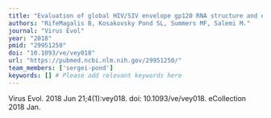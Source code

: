 ```yaml
---
title: "Evaluation of global HIV/SIV envelope gp120 RNA structure and evolution within and among infected hosts"
authors: "RifeMagalis B, Kosakovsky Pond SL, Summers MF, Salemi M."
journal: "Virus Evol"
year: "2018"
pmid: "29951250"
doi: "10.1093/ve/vey018"
url: "https://pubmed.ncbi.nlm.nih.gov/29951250/"
team_members: ['sergei-pond']
keywords: [] # Please add relevant keywords here
---
```

Virus Evol. 2018 Jun 21;4(1):vey018. doi: 10.1093/ve/vey018. eCollection 2018 Jan.